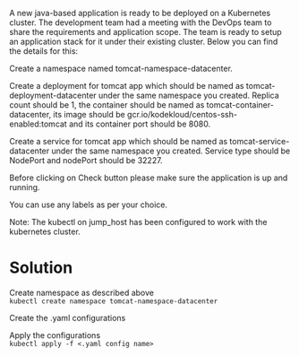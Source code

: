 A new java-based application is ready to be deployed on a Kubernetes cluster. The development team had a meeting with the DevOps team to share the requirements and application scope. The team is ready to setup an application stack for it under their existing cluster. Below you can find the details for this:


Create a namespace named tomcat-namespace-datacenter.

Create a deployment for tomcat app which should be named as tomcat-deployment-datacenter under the same namespace you created. Replica count should be 1, the container should be named as tomcat-container-datacenter, its image should be gcr.io/kodekloud/centos-ssh-enabled:tomcat and its container port should be 8080.

Create a service for tomcat app which should be named as tomcat-service-datacenter under the same namespace you created. Service type should be NodePort and nodePort should be 32227.


Before clicking on Check button please make sure the application is up and running.


You can use any labels as per your choice.


Note: The kubectl on jump_host has been configured to work with the kubernetes cluster.

# Solution

Create namespace as described above    
`kubectl create namespace tomcat-namespace-datacenter`   

Create the .yaml configurations   

Apply the configurations   
`kubectl apply -f <.yaml config name>`   